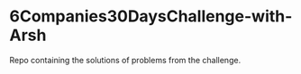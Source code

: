 # 6Companies30DaysChallenge-with-Arsh

Repo containing the solutions of problems from the challenge. 
